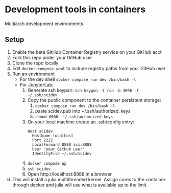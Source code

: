 # Development tools in containers

Multiarch development environments

## Setup

1. Enable the beta GitHub Container Registry service on your GitHub acct
2. Fork this repo under your GitHub user
3. Clone the repo locally
4. Edit `docker-compose.yaml` to include registry paths from your GitHub user
5. Run an environment 
    - For the dev shell `docker compose run dev /bin/bash -l`
    - For JupyterLab:
      1. Generate ssh keypair: `ssh-keygen -t rsa -b 4096 -f ~/.ssh/scidev`
      2. Copy the public component to the container persistent storage:
          1. `docker compose run dev /bin/bash -l` 
          2. paste scidev.pub into ~/.ssh/authorized_keys
          3. `chmod 0600  ~/.ssh/authorized_keys`
      3. On your local machine create an .ssh/config entry:
          ```
          Host scidev
            HostName localhost
            Port 2222
            LocalForward 8888 sci:8888
            User 'your GitHub user'
            IdentityFile ~/.ssh/scidev
          ```
      4. `docker compose up`
      5. `ssh scidev`
      6. Open http://localhost:8888 in a browser
6. This will install a julia multithreaded kernel. Assign cores to the container through docker and julia will use what is available up to the limit.

